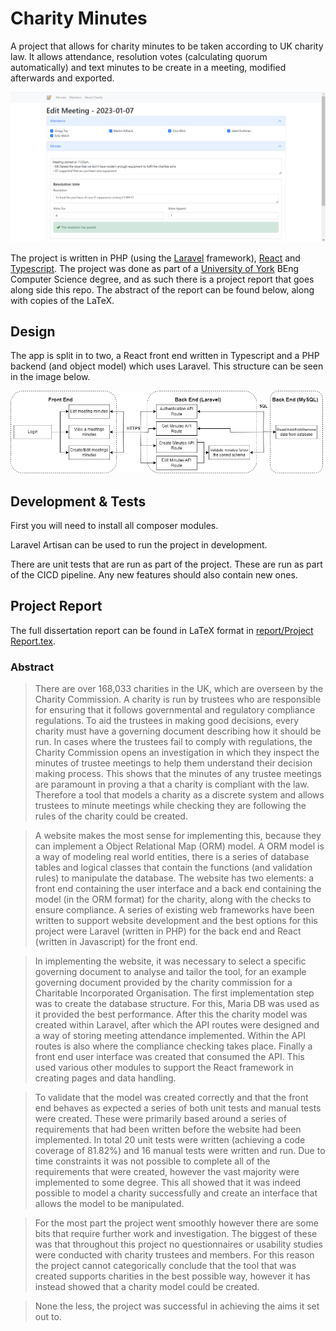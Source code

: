 # Charity Minutes

A project that allows for charity minutes to be taken according to UK charity law. 
It allows attendance, resolution votes (calculating quorum automatically) and text minutes to be create in a meeting, modified afterwards and exported.

![Image of the edit minutes page](report\assets\apendix\frontend-screenshots\Minutes%20Edit%20-%20Overview.png "Image of the edit minutes page")

The project is written in PHP (using the [Laravel](https://laravel.com/) framework), [React](https://react.dev/) and [Typescript](https://www.typescriptlang.org/). 
The project was done as part of a [University of York](https://www.york.ac.uk/) BEng Computer Science degree, and as such there is a project report that goes along side this repo. The abstract of the report can be found below, along with copies of the LaTeX.

## Design

The app is split in to two, a React front end written in Typescript and a PHP backend (and object model) which uses Laravel. This structure can be seen in the image below.

![Archtectural Design of the project](report\assets\methodology-assets\Methodology%20-%20Flow%20Diagram%20v2.drawio.png "Archtectural Design of the project")

## Development & Tests

First you will need to install all composer modules.

Laravel Artisan can be used to run the project in development.

There are unit tests that are run as part of the project. These are run as part of the CICD pipeline. Any new features should also contain new ones. 

##  Project Report

The full dissertation report can be found in LaTeX format in [report/Project Report.tex](report/Project%20Report.tex).

### Abstract

> There are over 168,033 charities in the UK, which are overseen by the Charity Commission. 
A charity is run by trustees who are responsible for ensuring that it follows governmental and regulatory compliance regulations. To aid the trustees in making good decisions, every charity must have a governing document describing how it should be run. 
In cases where the trustees fail to comply with regulations, the Charity Commission opens an investigation in which they inspect the minutes of trustee meetings to help them understand their decision making process. 
This shows that the minutes of any trustee meetings are paramount in proving a that a charity is compliant with the law. 
Therefore a tool that models a charity as a discrete system and allows trustees to minute meetings while checking they are following the rules of the charity could be created. 

> A website makes the most sense for implementing this, because they can implement a Object Relational Map (ORM) model.
A ORM model is a way of modeling real world entities, there is a series of database tables and logical classes that contain the functions (and validation rules) to manipulate the database.
The website has two elements: a front end containing the user interface and a back end containing the model (in the ORM format) for the charity, along with the checks to ensure compliance.
A series of existing web frameworks have been written to support website development and the best options for this project were Laravel (written in PHP) for the back end and React (written in Javascript) for the front end.

> In implementing the website, it was necessary to select a specific governing document to analyse and tailor the tool, for an example governing document provided by the charity commission for a Charitable Incorporated Organisation.
The first implementation step was to create the database structure. For this, Maria DB was used as it provided the best performance.
After this the charity model was created within Laravel, after which the API routes were designed and a way of storing meeting attendance implemented.
Within the API routes is also where the compliance checking takes place. Finally a front end user interface was created that consumed the API.
This used various other modules to support the React framework in creating pages and data handling. 

> To validate that the model was created correctly and that the front end behaves as expected a series of both unit tests and manual tests were created.
These were primarily based around a series of requirements that had been written before the website had been implemented.
In total 20 unit tests were written (achieving a code coverage of 81.82%) and 16 manual tests were written and run.
Due to time constraints it was not possible to complete all of the requirements that were created, however the vast majority were implemented to some degree.
This all showed that it was indeed possible to model a charity successfully and create an interface that allows the model to be manipulated. 

> For the most part the project went smoothly however there are some bits that require further work and investigation.
The biggest of these was that throughout this project no questionnaires or usability studies were conducted with charity trustees and members.
For this reason the project cannot categorically conclude that the tool that was created supports charities in the best possible way, however it has instead showed that a charity model could be created.

> None the less, the project was successful in achieving the aims it set out to.
